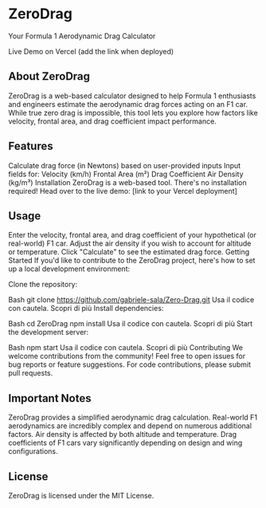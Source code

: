 # ZeroDrag
Your Formula 1 Aerodynamic Drag Calculator

Live Demo on Vercel (add the link when deployed)

## About ZeroDrag
ZeroDrag is a web-based calculator designed to help Formula 1 enthusiasts and engineers estimate the aerodynamic drag forces acting on an F1 car.  While true zero drag is impossible,  this tool lets you explore how factors like velocity,  frontal area, and drag coefficient impact performance.

## Features
Calculate drag force (in Newtons) based on user-provided inputs
Input fields for:
Velocity (km/h)
Frontal Area (m²)
Drag Coefficient
Air Density (kg/m³)
Installation
ZeroDrag is a web-based tool. There's no installation required! Head over to the live demo: [link to your Vercel deployment]

## Usage
Enter the velocity, frontal area, and drag coefficient of your hypothetical (or real-world) F1 car.
Adjust the air density if you wish to account for altitude or temperature.
Click "Calculate" to see the estimated drag force.
Getting Started
If you'd like to contribute to the ZeroDrag project, here's how to set up a local development environment:

Clone the repository:

Bash
git clone https://github.com/gabriele-sala/Zero-Drag.git
Usa il codice con cautela. Scopri di più
Install dependencies:

Bash
cd ZeroDrag
npm install
Usa il codice con cautela. Scopri di più
Start the development server:

Bash
npm start
Usa il codice con cautela. Scopri di più
Contributing
We welcome contributions from the community! Feel free to open issues for bug reports or feature suggestions. For code contributions, please submit pull requests.

## Important Notes
ZeroDrag provides a simplified aerodynamic drag calculation. Real-world F1 aerodynamics are incredibly complex and depend on numerous additional factors.
Air density is affected by both altitude and temperature.
Drag coefficients of F1 cars vary significantly depending on design and wing configurations.

## License
ZeroDrag is licensed under the MIT License.
